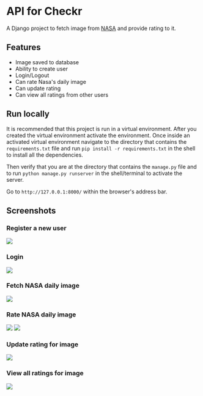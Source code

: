 # API for Checkr
A Django project to fetch image from [NASA](https://api.nasa.gov/index.html) and provide rating to it.

## Features
* Image saved to database
* Ability to create user
* Login/Logout
* Can rate Nasa's daily image
* Can update rating
* Can view all ratings from other users


## Run locally
It is recommended that this project is run in a virtual environment. After you created the virtual environment activate the environment. Once inside an activated virtual environment navigate to the directory that contains the `requirements.txt` file and run `pip install -r requirements.txt` in the shell to install all the dependencies. 

Then verify that you are at the directory that contains the `manage.py` file and to run  `python manage.py runserver` in the shell/terminal to activate the server. 

Go to `http://127.0.0.1:8000/` within the browser's address bar. 

## Screenshots

### Register a new user
![](screenshots/register.png)

### Login
![](screenshots/login.png)

### Fetch NASA daily image
![](screenshots/fetch.png)

### Rate NASA daily image
![](screenshots/rate.png)
![](screenshots/rating_view.png)

### Update rating for image
![](screenshots/update.png)

### View all ratings for image
![](screenshots/all_ratings.png)